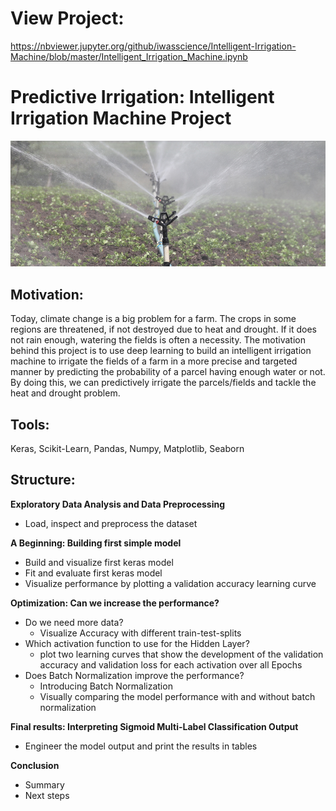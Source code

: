 # View Project: 

https://nbviewer.jupyter.org/github/iwasscience/Intelligent-Irrigation-Machine/blob/master/Intelligent_Irrigation_Machine.ipynb

# Predictive Irrigation: Intelligent Irrigation Machine Project

![irrigation](Data/irrigation.jpg)

## Motivation:

Today, climate change is a big problem for a farm. The crops in some regions are threatened, if not destroyed due to heat and drought. If it does not rain enough, watering the fields is often a necessity. The motivation behind this project is to use deep learning to build an intelligent irrigation machine to irrigate the fields of a farm in a more precise and targeted manner by predicting the probability of a parcel having enough water or not. By doing this, we can predictively irrigate the parcels/fields and tackle the heat and drought problem. 

## Tools:

Keras,
Scikit-Learn,
Pandas,
Numpy,
Matplotlib,
Seaborn


## Structure:

**Exploratory Data Analysis and Data Preprocessing**

  - Load, inspect and preprocess the dataset 
  
**A Beginning: Building first simple model**

  - Build and visualize first keras model 
  - Fit and evaluate first keras model
  - Visualize performance by plotting a validation accuracy learning curve
  
**Optimization: Can we increase the performance?**

  - Do we need more data?
    - Visualize Accuracy with different train-test-splits
  - Which activation function to use for the Hidden Layer?
    - plot two learning curves that show the development of the validation accuracy and validation loss for each activation
      over all Epochs 
  - Does Batch Normalization improve the performance?
    - Introducing Batch Normalization
    - Visually comparing the model performance with and without batch normalization

**Final results: Interpreting Sigmoid Multi-Label Classification Output**

- Engineer the model output and print the results in tables
    
**Conclusion**

  - Summary
  - Next steps

   
  
  

